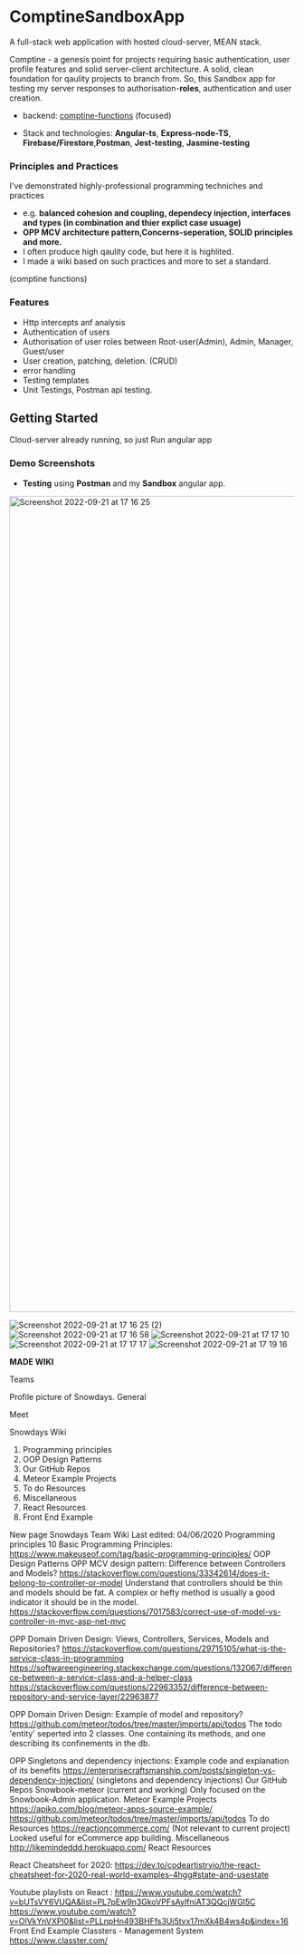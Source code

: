 # ComptineSandboxApp

A full-stack web application with hosted cloud-server, MEAN stack.

Comptine - a genesis point for projects requiring basic authentication, user profile features and solid server-client architecture. A solid, clean foundation for qaulity projects to branch from.
So, this Sandbox app for testing my server responses to authorisation-**roles**, authentication and user creation.

- backend: [comptine-functions](https://github.com/emcleandev/comptine-functions) (focused)

- Stack and technologies: **Angular-ts**, **Express-node-TS**, **Firebase/Firestore**,**Postman**, **Jest-testing**, **Jasmine-testing** 

### Principles and Practices
I've demonstrated highly-professional programming techniches and practices
- e.g. **balanced cohesion and coupling, dependecy injection, interfaces and types (in combination and thier explict case usuage)**
- **OPP MCV architecture pattern,Concerns-seperation, SOLID principles and more.** 
- I often produce high qaulity code, but here it is highlited.
- I made a wiki based on such practices and more to set a standard.

(comptine functions)
### Features
- Http intercepts anf analysis
- Authentication of users 
- Authorisation of user roles between Root-user(Admin), Admin, Manager, Guest/user 
- User creation, patching, deletion. (CRUD)
- error handling
- Testing templates
- Unit Testings, Postman api testing.

## Getting Started

Cloud-server already running, so just Run angular app  


### Demo Screenshots
- **Testing** using **Postman** and my **Sandbox** angular app.
<img width="1440" alt="Screenshot 2022-09-21 at 17 16 25" src="https://user-images.githubusercontent.com/58271203/191563421-86befb71-2cdf-4620-ab54-ac23010a72d2.png">

![Screenshot 2022-09-21 at 17 16 25 (2)](https://user-images.githubusercontent.com/58271203/191563428-d0104c56-0518-4fe7-be22-5e0400473f63.png)
![Screenshot 2022-09-21 at 17 16 58](https://user-images.githubusercontent.com/58271203/191563433-b57018a5-89ec-42d6-8320-a30875fdde59.png)
![Screenshot 2022-09-21 at 17 17 10](https://user-images.githubusercontent.com/58271203/191563436-71585124-8d57-48fb-ab2b-2f92c11cf910.png)
![Screenshot 2022-09-21 at 17 17 17](https://user-images.githubusercontent.com/58271203/191563437-ecb9b91c-112f-4140-8a06-4523293a26d7.png)
![Screenshot 2022-09-21 at 17 19 16](https://user-images.githubusercontent.com/58271203/191563442-435a43a5-4508-4347-a797-97496383edbc.png)


**MADE WIKI**

Teams

Profile picture of Snowdays.
General

Meet

Snowdays Wiki

1. Programming principles
2. OOP Design Patterns
3. Our GitHub Repos
4. Meteor Example Projects
5. To do Resources
6. Miscellaneous
7. React Resources
8. Front End Example

New page
Snowdays Team Wiki
Last edited: 04/06/2020
Programming principles
10 Basic Programming Principles: 
​​​​​​https://www.makeuseof.com/tag/basic-programming-principles/
OOP Design Patterns
OPP MCV design pattern: Difference between Controllers and Models?
https://stackoverflow.com/questions/33342614/does-it-belong-to-controller-or-model 
Understand that controllers should be thin and models should be fat. A complex or hefty method is usually a good indicator it should be in the model.
https://stackoverflow.com/questions/7017583/correct-use-of-model-vs-controller-in-mvc-asp-net-mvc
 
 
OPP Domain Driven Design: Views, Controllers, Services, Models and Repositories?
https://stackoverflow.com/questions/29715105/what-is-the-service-class-in-programming
https://softwareengineering.stackexchange.com/questions/132067/difference-between-a-service-class-and-a-helper-class
https://stackoverflow.com/questions/22963352/difference-between-repository-and-service-layer/22963877
 
 
OPP Domain Driven Design: Example of model and repository?
https://github.com/meteor/todos/tree/master/imports/api/todos
The todo 'entity' seperted into 2 classes. One containing its methods, and one describing its confinements in the db.
 
 
OPP Singletons and dependency injections: Example code and explanation of its benefits
 https://enterprisecraftsmanship.com/posts/singleton-vs-dependency-injection/ (singletons and dependency injections)
Our GitHub Repos
Snowbook-meteor (current and working) Only focused on the Snowbook-Admin application.
Meteor Example Projects
https://apiko.com/blog/meteor-apps-source-example/
https://github.com/meteor/todos/tree/master/imports/api/todos
To do Resources
https://reactioncommerce.com/ (Not relevant to current project)
Looked useful for eCommerce app building. 
Miscellaneous
http://likemindeddd.herokuapp.com/
React Resources
 
React Cheatsheet for 2020:
https://dev.to/codeartistryio/the-react-cheatsheet-for-2020-real-world-examples-4hgg#state-and-usestate
 
Youtube playlists on React :
https://www.youtube.com/watch?v=bUTsVY6VUQA&list=PL7pEw9n3GkoVPFsAylfniAT3QQcjWGl5C
https://www.youtube.com/watch?v=OlVkYnVXPl0&list=PLLnpHn493BHFfs3Uj5tvx17mXk4B4ws4p&index=16
Front End Example
Classters - Management System
https://www.classter.com/

        


